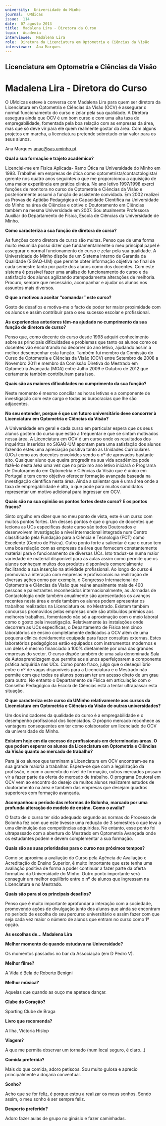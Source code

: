 ```yaml
---
university:  Universidade do Minho
journal:  UMdicas
issue:  114
date:  07 agosto 2013
title:  Madalena Lira - Diretora da Curso
topic:  Academia
interviewee:  Madalena Lira 
role:  Diretora da Licenciatura em Optometria e Ciências da Visão
interviewer:  Ana Marques
---
```



## Licenciatura em Optometria e Ciências da Visão

# Madalena Lira - Diretora do Curso

O UMdicas esteve à conversa com Madalena Lira para quem ser diretora da Licenciatura em Optometria e Ciências da Visão (OCV) é assegurar o normal funcionamento do curso e zelar pela sua qualidade. A Diretora assegura ainda que OCV é um bom curso e com uma alta taxa de empregabilidade, fomentada pela boa relação com as empresas da área, mas que só deve vir para ele quem realmente gostar da área. Com alguns projetos em marcha, a licenciatura pretende sobretudo criar valor para os seus alunos.

Ana Marques
anac@sas.uminho.pt


**Qual a sua formação e trajeto académico?**

Licenciei-me em Física Aplicada- Ramo Ótica na Universidade do Minho em 1993. Trabalhei em empresas de ótica como optometrista/contactologista/ gerente nos quatro anos seguintes o que me proporcionou a aquisição de uma maior experiência em prática clinica. No ano letivo 1997/1998 exerci funções de monitora no curso de Optometria e Ciências da Visão e posteriormente assumi a função de assistente convidada. Em 2002 realizei as Provas de Aptidão Pedagógica e Capacidade Cientifica na Universidade do Minho na área de Ciências e obtive o Doutoramento em Ciências também na mesma Universidade em 2007. Sou atualmente Professora Auxiliar do Departamento de Física, Escola de Ciências da Universidade de Minho.


**Como caracteriza a sua função de diretora de curso?**

As funções como diretora de curso são muitas. Penso que de uma forma muito resumida posso dizer que fundamentalmente o meu principal papel é assegurar o normal funcionamento do curso e zelar pela sua qualidade.
A Universidade do Minho dispõe de um Sistema Interno de Garantia da Qualidade (SIGAQ-UM) que permite obter informação objetiva no final de cada semestre tanto por parte dos alunos como dos docentes. Com este sistema é possível fazer uma análise do funcionamento do curso e da satisfação dos alunos agilizando atempadamente alterações de melhoria. Procuro, sempre que necessário, acompanhar e ajudar os alunos nos assuntos mais diversos.


**O que a motivou a aceitar “comandar” este curso?**

Gosto de desafios e motiva-me o facto de poder ter maior proximidade com os alunos e assim contribuir para o seu sucesso escolar e profissional.


**As experiencias anteriores têm-na ajudado no cumprimento da sua função de diretora de curso?**

Penso que, como docente do curso desde 1998 adquiri conhecimento sobre as principais dificuldades e problemas que tanto os alunos como os docentes vão encontrando no decorrer do ano letivo, ajudando assim a melhor desempenhar esta função. Também fui membro da Comissão do Curso de Optometria e Ciências da Visão (OCV) entre Setembro de 2008 a Novembro 2011 e membro da Comissão Diretiva do Mestrado em Optometria Avançada (MOA) entre Julho 2009 e Outubro de 2012 que certamente também contribuíram para isso.


**Quais são as maiores dificuldades no cumprimento da sua função?**

Neste momento é mesmo conciliar as horas letivas e a componente de investigação com este cargo e todas as burocracias que lhe são adjacentes.


**No seu entender, porque é que um futuro universitário deve concorrer à Licenciatura em Optometria e Ciências da Visão?**

A Universidade em geral e cada curso em particular espera que os seus alunos gostem do curso que estão a frequentar e que se sintam motivados nessa área. A Licenciatura em OCV é um curso onde os resultados dos inquéritos inseridos no SIGAQ-UM apontam para uma satisfação dos alunos fazendo estes uma apreciação positiva tanto às Unidades Curriculares (UCs) como aos docentes envolvidos sendo o nº de aprovados bastante alto.
Qualquer aluno que queira progredir na sua vida académica pode fazê-lo nesta área uma vez que no próximo ano letivo iniciará o Programa de Doutoramento em Optometria e Ciências da Visão que é único em Portugal e tem como objetivo oferecer formação avançada baseada na investigação científica nesta área. Ainda a salientar que é uma área onde a taxa de empregabilidade é alta, o que pode para muitos candidatos representar um motivo adicional para ingressar em OCV.


**Quais são na sua opinião os pontos fortes deste curso? E os pontos fracos?**

Sinto orgulho em dizer que no meu ponto de vista, este é um curso com muitos pontos fortes.
Um desses pontos é que o grupo de docentes que leciona as UCs especificas deste curso são todos Doutorados e desenvolvem investigação a nível internacional integrada num Centro classificado pela Fundação para a Ciência e Tecnologia (FCT) como Excelente (Centro de Física).
Outro ponto forte a salientar é que o curso tem uma boa relação com as empresas da área que fornecem constantemente material para o funcionamento de diversas UCs. Isto traduz-se numa maior variedade de material disponível para as aulas assim como permite que os alunos conheçam muitos dos produtos disponíveis comercialmente facilitando a sua inserção na atividade profissional.
Ao longo do curso é promovida a interação com empresas e profissionais na realização de diversas ações como por exemplo, o Congresso Internacional de Optometria e Ciências da Visão que reúne anualmente mais de 400 pessoas e palestrantes reconhecidos internacionalmente, as Jornadas de Contactologia onde também anualmente são apresentados os avanços recentes nesta área e onde também os alunos podem apresentar os trabalhos realizados na Licenciatura ou no Mestrado. Existem também concursos promovidos pelas empresas onde são atribuídos prémios aos melhores trabalhos, fomentando não só a aproximação com o meio laboral como o gosto pela investigação.
Relativamente às instalações onde decorrem as UCs especificas, o Departamento de Física tem cinco laboratórios de ensino completamente dedicados a OCV além de uma pequena clínica devidamente equipada para fazer consultas externas. Estes laboratórios pedagógicos estão equipados com instrumentos modernos e um deles é mesmo financiado a 100% diretamente por uma das grandes empresas do sector. O curso dispõe também de uma sala denominada Sala de Autoaprendizagem que permite aos alunos aperfeiçoarem a componente prática adquirida nas UCs.
Como ponto fraco, julgo que o desequilíbrio entre o nº de vagas disponíveis para a Licenciatura e o Mestrado não permite com que todos os alunos possam ter um acesso direto de um grau para outro. No entanto o Departamento de Fisica em articulação com o Conselho Pedagógico da Escola de Ciências está a tentar ultrapassar esta situação.


**O que caracteriza este curso da UMinho relativamente aos cursos da Licenciatura em Optometria e Ciências da Visão de outras universidades?**

Um dos indicadores da qualidade do curso é a empregabilidade e o desempenho profissional dos licenciados. O próprio mercado reconhece as vantagens consequentes em ter como colaborador um licenciado de OCV da universidade do Minho.


**Existem hoje em dia excesso de profissionais em determinadas áreas. O que podem esperar os alunos da Licenciatura em Optometria e Ciências da Visão quanto ao mercado de trabalho?**

Para já os alunos que terminam a Licenciatura em OCV encontram-se na sua grande maioria a trabalhar. Espera-se que com a legalização da profissão, e com o aumento do nível de formação, outros mercados possam vir a fazer parte da oferta do mercado de trabalho. O programa Doutoral em OCV vem ao encontro do desejo de muitos alunos realizarem estudos de doutoramento na área e também das empresas que desejam quadros superiores com formação avançada.


**Acompanhou o período das reformas de Bolonha, marcado por uma profunda alteração do modelo de ensino. Como o avalia?**

O facto de o curso ter sido adequado segundo as normas do Processo de Bolonha fez com que este tivesse uma redução de 3 semestres o que leva a uma diminuição das competências adquiridas. No entanto, esse ponto foi ultrapassado com a abertura do Mestrado em Optometria Avançada onde os estudantes podem e devem complementar a sua formação.


**Quais são as suas prioridades para o curso nos próximos tempos?**

Como se aproxima a avaliação do Curso pela Agência de Avaliação e Acreditação do Ensino Superior, é muito importante que este tenha uma avaliação positiva de forma a poder continuar a fazer parte da oferta formativa da Universidade do Minho.
Outro ponto importante será conseguir um melhor equilíbrio entre o nº de alunos que ingressam na Licenciatura e no Mestrado.


**Quais são para si os principais desafios?**

Penso que é muito importante aprofundar a interação com a sociedade, promovendo ações de divulgação junto dos alunos que ainda se encontram no período de escolha do seu percurso universitário e assim fazer com que seja cada vez maior o número de alunos que entram no curso como 1ª opção.


**As escolhas de... Madalena Lira**

**Melhor momento de quando estudava na Universidade?**

Os momentos passados no bar da Associação (em D Pedro V).

**Melhor filme?**

A Vida é Bela de Roberto Benigni

**Melhor música?**

Aquelas que quando as ouço me apetece dançar.

**Clube do Coração?**

Sporting Clube de Braga

**Livro que recomenda?**

A Ilha, Victoria Hislop

**Viagem?**

A que me permita observar um tornado (num local seguro, é claro…)

**Comida preferida?**

Mais do que comida, adoro petiscos. Sou muito gulosa e aprecio principalmente a doçaria conventual.

**Sonho?**

Acho que se for feliz, é porque estou a realizar os meus sonhos. Sendo assim, o meu sonho é ser sempre feliz.

**Desporto preferido?**

Adoro fazer aulas de grupo no ginásio e fazer caminhadas.

